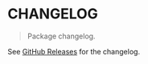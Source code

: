 # CHANGELOG

> Package changelog.

See [GitHub Releases](https://github.com/stdlib-js/stats-base-dists-chisquare-cdf/releases) for the changelog.